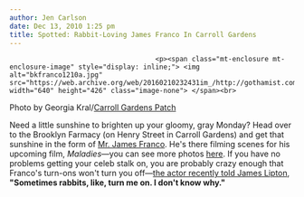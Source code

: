 ```yaml
---
author: Jen Carlson
date: Dec 13, 2010 1:25 pm
title: Spotted: Rabbit-Loving James Franco In Carroll Gardens
---
```


	
										<p><span class="mt-enclosure mt-enclosure-image" style="display: inline;"> <img alt="bkfranco1210a.jpg" src="https://web.archive.org/web/20160210232431im_/http://gothamist.com/attachments/arts_jen/bkfranco1210a.jpg" width="640" height="426" class="image-none"> </span><br>
<span class="photo_caption">Photo by Georgia Kral/<a href="https://web.archive.org/web/20160210232431/http://carrollgardens.patch.com/articles/photos-from-the-maladies-film-shoot-in-carroll-gardens#photo-3906327">Carroll Gardens Patch</a></span></p>

<p>Need a little sunshine to brighten up your gloomy, gray Monday? Head over to the Brooklyn Farmacy (on Henry Street in Carroll Gardens) and get that sunshine in the form of <a href="https://web.archive.org/web/20160210232431/http://gothamist.com/tags/jamesfranco">Mr. James Franco</a>. He&apos;s there filming scenes for his upcoming film, <em>Maladies</em>&#x2014;you can see more photos <a href="https://web.archive.org/web/20160210232431/http://carrollgardens.patch.com/articles/photos-from-the-maladies-film-shoot-in-carroll-gardens#photo-3906327">here</a>. If you have no problems getting your celeb stalk on, you are probably crazy enough that Franco&apos;s turn-ons won&apos;t turn you off&#x2014;<a href="https://web.archive.org/web/20160210232431/http://celebs.gather.com/viewArticle.action?articleId=281474978776437">the actor recently told James Lipton</a>, <strong>&quot;Sometimes rabbits, like, turn me on. I don&apos;t know why.&quot;</strong></p>					
										
									
				